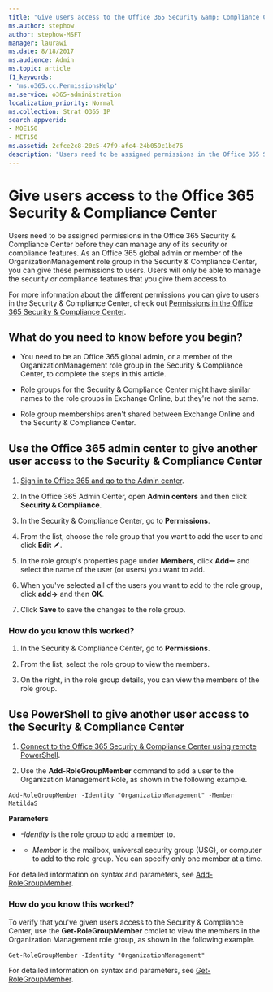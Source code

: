 ```yaml
---
title: "Give users access to the Office 365 Security &amp; Compliance Center"
ms.author: stephow
author: stephow-MSFT
manager: laurawi
ms.date: 8/18/2017
ms.audience: Admin
ms.topic: article
f1_keywords:
- 'ms.o365.cc.PermissionsHelp'
ms.service: o365-administration
localization_priority: Normal
ms.collection: Strat_O365_IP
search.appverid: 
- MOE150
- MET150
ms.assetid: 2cfce2c8-20c5-47f9-afc4-24b059c1bd76
description: "Users need to be assigned permissions in the Office 365 Security &amp; Compliance Center before they can manage any of its security or compliance features."
---
```


# Give users access to the Office 365 Security &amp; Compliance Center

Users need to be assigned permissions in the Office 365 Security &amp; Compliance Center before they can manage any of its security or compliance features. As an Office 365 global admin or member of the OrganizationManagement role group in the Security &amp; Compliance Center, you can give these permissions to users. Users will only be able to manage the security or compliance features that you give them access to. 
  
For more information about the different permissions you can give to users in the Security &amp; Compliance Center, check out [Permissions in the Office 365 Security &amp; Compliance Center](permissions-in-the-security-and-compliance-center.md).
  
## What do you need to know before you begin?

- You need to be an Office 365 global admin, or a member of the OrganizationManagement role group in the Security &amp; Compliance Center, to complete the steps in this article.
    
- Role groups for the Security &amp; Compliance Center might have similar names to the role groups in Exchange Online, but they're not the same. 
    
- Role group memberships aren't shared between Exchange Online and the Security &amp; Compliance Center.
    
## Use the Office 365 admin center to give another user access to the Security &amp; Compliance Center

1. [Sign in to Office 365 and go to the Admin center](https://go.microsoft.com/fwlink/p/?LinkId=525275).
    
2. In the Office 365 Admin Center, open **Admin centers** and then click **Security &amp; Compliance**. 
    
3. In the Security &amp; Compliance Center, go to **Permissions**.
    
4. From the list, choose the role group that you want to add the user to and click **Edit** ![Edit icon](media/O365_MDM_CreatePolicy_EditIcon.gif).
    
5. In the role group's properties page under **Members**, click **Add**![Add Icon](media/ITPro_EAC_AddIcon.gif) and select the name of the user (or users) you want to add. 
    
6. When you've selected all of the users you want to add to the role group, click **add-\>** and then **OK**.
    
7. Click **Save** to save the changes to the role group. 
    
### How do you know this worked?

1. In the Security &amp; Compliance Center, go to **Permissions**.
    
2. From the list, select the role group to view the members.
    
3. On the right, in the role group details, you can view the members of the role group.
    
## Use PowerShell to give another user access to the Security &amp; Compliance Center

1. [Connect to the Office 365 Security &amp; Compliance Center using remote PowerShell](https://go.microsoft.com/fwlink/p/?LinkID=627084).
    
2. Use the **Add-RoleGroupMember** command to add a user to the Organization Management Role, as shown in the following example. 
    
  ```
  Add-RoleGroupMember -Identity "OrganizationManagement" -Member MatildaS
  
  ```

 **Parameters**
  
-  _-Identity_ is the role group to add a member to. 
    
- - _Member_ is the mailbox, universal security group (USG), or computer to add to the role group. You can specify only one member at a time. 
    
For detailed information on syntax and parameters, see [Add-RoleGroupMember](https://go.microsoft.com/fwlink/p/?LinkId=510859).
  
### How do you know this worked?

To verify that you've given users access to the Security &amp; Compliance Center, use the **Get-RoleGroupMember** cmdlet to view the members in the Organization Management role group, as shown in the following example. 
  
```
Get-RoleGroupMember -Identity "OrganizationManagement"

```

For detailed information on syntax and parameters, see [Get-RoleGroupMember](https://go.microsoft.com/fwlink/p/?LinkId=510860).
  

